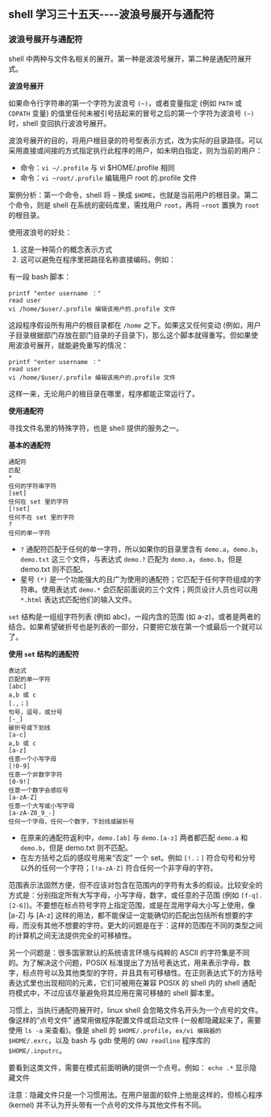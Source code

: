 ## shell 学习三十五天----波浪号展开与通配符

### 波浪号展开与通配符

shell 中两种与文件名相关的展开。第一种是波浪号展开，第二种是通配符展开式。 

**波浪号展开**

如果命令行字符串的第一个字符为波浪号 `(~)`，或者变量指定 (例如 `PATH` 或 `CDPATH` 变量) 的值里任何未被引号括起来的冒号之后的第一个字符为波浪号 `(~)` 时，shell 变回执行波浪号展开。

波浪号展开的目的，将用户根目录的符号型表示方式，改为实际的目录路径。可以采用直接或间接的方式指定执行此程序的用户，如未明白指定，则为当前的用户：

- 命令：`vi ~/.profile`       与 vi $HOME/.profile 相同
- 命令：`vi ~root/.profile` 编辑用户 root 的.profile 文件
 
案例分析：第一个命令，shell 将 `~` 换成 `$HOME`，也就是当前用户的根目录。第二个命令，则是 shell 在系统的密码库里，需找用户 `root`，再将 `~root` 置换为 `root` 的根目录。
 
使用波浪号的好处：

1. 这是一种简介的概念表示方式
2. 这可以避免在程序里把路径名称直接编码，例如：

有一段 bash 脚本：  

```
printf "enter username ："
read user
vi /home/$user/.profile 编辑该用户的.profile 文件
```

这段程序假设所有用户的根目录都在 `/home` 之下。如果这又任何变动 (例如，用户子目录根据部门存放在部门目录的子目录下)，那么这个脚本就得重写。但如果使用波浪号展开，就能避免重写的情况：

```
printf "enter username ："
read user
vi /home/$user/.profile 编辑该用户的.profile 文件
```

这样一来，无论用户的根目录在哪里，程序都能正常运行了。
 
**使用通配符**

寻找文件名里的特殊字符，也是 shell 提供的服务之一。

**基本的通配符**

```
通配符
匹配
*
任何的字符串字符
[set]
任何在 set 里的字符
[!set]
任何不在 set 里的字符
?
任何的单一字符
```

- `?` 通配符匹配于任何的单一字符，所以如果你的目录里含有 `demo.a`，`demo.b`，`demo.txt` 这三个文件，与表达式 `demo.?` 匹配为 `demo.a`，`demo.b`，但是 demo.txt 则不匹配。
- 星号 `(*)` 是一个功能强大的且广为使用的通配符；它匹配于任何字符组成的字符串。使用表达式 `demo.*` 会匹配前面说的三个文件；网页设计人员也可以用 `*.html` 表达式匹配他们的输入文件。

`set` 结构是一组组字符列表 (例如 abc)，一段内含的范围 (如 a-z)，或者是两者的结合。如果希望破折号也是列表的一部分，只要把它放在第一个或最后一个就可以了。

**使用 `set` 结构的通配符**

```
表达式
匹配的单一字符
[abc]
a,b 或 c
[.,；]
句号，逗号，或分号
[-_]
破折号或下划线
[a-c]
a,b 或 c
[a-z]
任意一个小写字母
[!0-9]
任意一个非数字字符
[0-9!]
任意一个数字会感叹号
[a-zA-Z]
任意一个大写或小写字母
[a-zA-Z0_9_-]
任何一个字母，任何一个数字，下划线或破折号
```
 
- 在原来的通配符返利中，`demo.[ab]` 与 `demo.[a-z]` 两者都匹配 `demo.a` 和 `demo.b`，但是 demo.txt 则不匹配。
- 在左方括号之后的感叹号用来“否定” 一个 set。例如 `[!.；]` 符合句号和分号以外的任何一个字符；`[!a-zA-Z]` 符合任何一个非字母的字符。
 
范围表示法固然方便，但不应该对包含在范围内的字符有太多的假设。比较安全的方式是：分别指定所有大写字母，小写字母，数字，或任意的子范围 (例如 `[f-q].[2-6]`)。不要想在标点符号字符上指定范围，或是在混用字母大小写上使用，像 [a-Z] 与 [A-z] 这样的用法，都不能保证一定能确切的匹配出包括所有想要的字母，而没有其他不想要的字符。更大的问题是在于：这样的范围在不同的类型之间的计算机之间无法提供完全的可移植性。
 
另一个问题是：很多国家默认的系统语言环境与纯粹的 ASCII 的字符集是不同的。为了解决这个问题，POSIX 标准提出了方括号表达式，用来表示字母，数字，标点符号以及其他类型的字符，并且具有可移植性。在正则表达式下的方括号表达式里也出现相同的元素，它们可被用在兼容 POSIX 的 shell 内的 shell 通配符模式中，不过应该尽量避免将其应用在需可移植的 shell 脚本里。
 
习惯上，当执行通配符展开时，linux shell 会忽略文件名开头为一个点号的文件。像这样的“点号文件” 通常用做程序配置文件或启动文件 (一般都隐藏起来了，需要使用 `ls -a` 来查看)。像是 shell 的 `$HOME/.profile`，`ex/vi 编辑器的 $HOME/.exrc`，以及 bash 与 gdb 使用的 `GNU readline` 程序库的 `$HOME/.inputrc`。
 
要看到这类文件，需要在模式前面明确的提供一个点号。例如：
`echo .*`                  显示隐藏文件
 
注意：隐藏文件只是一个习惯用法。在用户层面的软件上他是这样的，但核心程序 (kernel) 并不认为开头带有一个点号的文件与其他文件有不同。